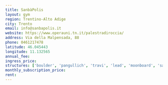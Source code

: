 ```yaml
---
title: SanbàPolis
layout: gym
region: Trentino-Alto Adige
city: Trento
email: info@sanbapolis.it
website: https://www.operauni.tn.it/palestradiroccia/
address: Via della Malpensada, 88
phone: 0461217478
latitude: 46.045443
longitude: 11.132565
annual_fee: 
ingress_price: 
structures: ['boulder', 'pangullich', 'travi', 'lead', 'moonboard', 'salapesi']
monthly_subscription_price: 
rent: 
---
```


